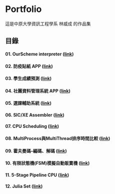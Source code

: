 # Portfolio

這是中原大學資訊工程學系 林威成 的作品集

## 目錄
#### 01. OurScheme interpreter ([link](https://github.com/flps4438/Portfolio/tree/main/01.%20OurScheme%20interpreter))
#### 02. 防疫貼紙 APP ([link](https://github.com/flps4438/Portfolio/tree/main/02.%20%E9%98%B2%E7%96%AB%E8%B2%BC%E7%B4%99))
#### 03. 學生成績預測 ([link](https://github.com/flps4438/Portfolio/tree/main/03.%20%E5%AD%B8%E7%94%9F%E6%88%90%E7%B8%BE%E9%A0%90%E6%B8%AC))
#### 04. 社團資料管理系統 APP ([link](https://github.com/flps4438/Portfolio/tree/main/04.%20%E7%A4%BE%E5%9C%98%E8%B3%87%E6%96%99%E7%AE%A1%E7%90%86%E7%B3%BB%E7%B5%B1%20APP))
#### 05. 選課輔助系統 ([link](https://github.com/flps4438/Portfolio/tree/main/05.%20%E9%81%B8%E8%AA%B2%E8%BC%94%E5%8A%A9%E7%B3%BB%E7%B5%B1))
#### 06. SIC/XE Assembler ([link](https://github.com/flps4438/Portfolio/tree/main/06.%20SIC_XE_Assembler))
#### 07. CPU Scheduling ([link](https://github.com/flps4438/Portfolio/tree/main/07.%20CPU%20Scheduling))
#### 08. MultiProcess與MultiThread排序時間比較 ([link](https://github.com/flps4438/Portfolio/tree/main/08.%20MultiProcess%E8%88%87MultiThread%E6%8E%92%E5%BA%8F%E6%99%82%E9%96%93%E6%AF%94%E8%BC%83))
#### 09. 霍夫曼碼–編碼、解碼 ([link](https://github.com/flps4438/Portfolio/tree/main/09.%20%E9%9C%8D%E5%A4%AB%E6%9B%BC%E7%A2%BC%E2%80%93%E7%B7%A8%E7%A2%BC%E3%80%81%E8%A7%A3%E7%A2%BC))
#### 10. 有限狀態機(FSM)模擬自動販賣機 ([link](https://github.com/flps4438/Portfolio/tree/main/10.%20%E6%9C%89%E9%99%90%E7%8B%80%E6%85%8B%E6%A9%9F(FSM)%E6%A8%A1%E6%93%AC%E8%87%AA%E5%8B%95%E8%B2%A9%E8%B3%A3%E6%A9%9F))
#### 11. 5-Stage Pipeline CPU ([link](https://github.com/flps4438/Portfolio/tree/main/11.%205-Stage%20Pipeline%20CPU))
#### 12. Julia Set ([link](https://github.com/flps4438/Portfolio/tree/main/12.%20Julia%20Set))

